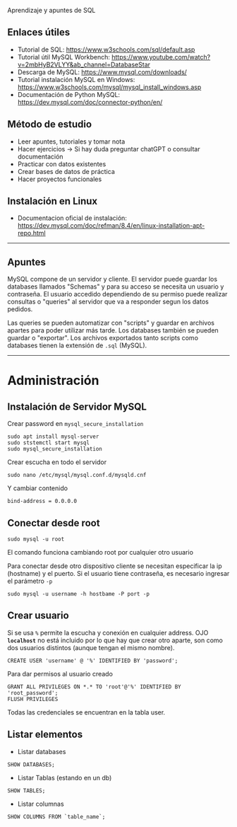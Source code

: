 Aprendizaje y apuntes de SQL

## Enlaces útiles
- Tutorial de SQL: https://www.w3schools.com/sql/default.asp
- Tutorial útil MySQL Workbench: https://www.youtube.com/watch?v=2mbHyB2VLYY&ab_channel=DatabaseStar
- Descarga de MySQL: https://www.mysql.com/downloads/
- Tutorial instalación MySQL en Windows: https://www.w3schools.com/mysql/mysql_install_windows.asp
- Documentación de Python MySQL: https://dev.mysql.com/doc/connector-python/en/


## Método de estudio
- Leer apuntes, tutoriales y tomar nota
- Hacer ejercicios → Si hay duda preguntar chatGPT o consultar documentación
- Practicar con datos existentes
- Crear bases de datos de práctica
- Hacer proyectos funcionales

## Instalación en Linux
- Documentacion oficial de instalación: https://dev.mysql.com/doc/refman/8.4/en/linux-installation-apt-repo.html



----
## Apuntes

MySQL compone de un servidor y cliente. El servidor puede guardar los databases llamados "Schemas" y para su acceso se necesita un usuario y contraseña.
El usuario accedido dependiendo de su permiso puede realizar consultas o "queries" al servidor que va a responder segun los datos pedidos. 

Las queries se pueden automatizar con "scripts" y guardar en archivos apartes para poder utilizar más tarde. Los databases también se pueden guardar o "exportar".
Los archivos exportados tanto scripts como databases tienen la extensión de `.sql` (MySQL).

---

# Administración

## Instalación de Servidor MySQL

Crear password en `mysql_secure_installation`

```
sudo apt install mysql-server
sudo ststemctl start mysql
sudo mysql_secure_installation
```

Crear escucha en todo el servidor
```
sudo nano /etc/mysql/mysql.conf.d/mysqld.cnf
```

Y cambiar contenido 

```
bind-address = 0.0.0.0
```

## Conectar desde root
```
sudo mysql -u root
```
El comando funciona cambiando root por cualquier otro usuario

Para conectar desde otro dispositivo cliente se necesitan especificar la ip (hostname) y el puerto.
Si el usuario tiene contraseña, es necesario ingresar el parámetro `-p`
```
sudo mysql -u username -h hostbame -P port -p
```

## Crear usuario
Si se usa `%` permite la escucha y conexión en cualquier address. 
OJO **`localhost`** no está incluido por lo que hay que crear otro aparte, son como dos usuarios distintos (aunque tengan el mismo nombre). 
```
CREATE USER 'username' @ '%' IDENTIFIED BY 'password';
```

Para dar permisos al usuario creado
```
GRANT ALL PRIVILEGES ON *.* TO 'root'@'%' IDENTIFIED BY 'root_password';
FLUSH PRIVILEGES
```

Todas las credenciales se encuentran en la tabla user. 


## Listar elementos

- Listar databases
```
SHOW DATABASES;
```

- Listar Tablas (estando en un db)
```
SHOW TABLES;
```

- Listar columnas
```
SHOW COLUMNS FROM `table_name`;
```



 
